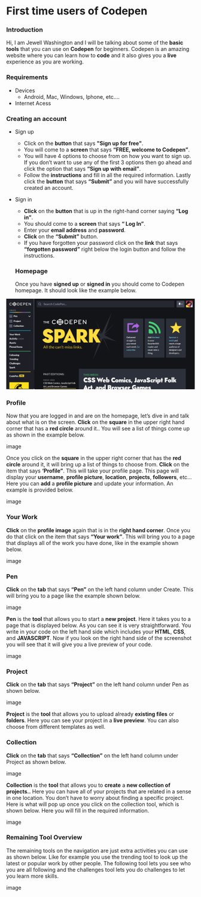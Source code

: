 # First time users of Codepen


### Introduction
Hi, I am Jewell Washington and I will be talking about some of the **basic tools** that you can use on **Codepen** for beginners. 
Codepen is an amazing website where you can learn how to **code** and it also gives you a **live** experience as you are working. 

### Requirements
- Devices
  - Android, Mac, Windows, Iphone, etc….
- Internet Acess

### Creating an account
- Sign up
  - Click on the **button** that says **"Sign up for free"**.
  - You will come to a **screen** that says **“FREE, welcome to Codepen”**.
  - You will have 4 options to choose from on how you want to sign up. If you don’t want to use any of the first 3 options then go ahead and click the option that says **“Sign up with email”**.
  - Follow the **instructions** and fill in all the required information. Lastly click the **button** that says **“Submit”** and you will have successfully created an account.

- Sign in
  - **Click** on the **button** that is up in the right-hand corner saying **“Log in”**.
  - You should come to a **screen** that says **“ Log In”**.
  - Enter your **email address** and **password**.
  - **Click** on the **“Submit”** button.
  - If you have forgotten your password click on the **link** that says **“forgotten password”** right below the login button and follow the instructions.
  
  ### Homepage
  Once you have **signed up** or **signed in** you should come to Codepen homepage. It should look like the example below.
  
![Image Title Text](writing_software_doc\homepage.png)
  
  ### Profile
  Now that you are logged in and are on the homepage, let’s dive in and talk about what is on the screen. 
  **Click** on the **square** in the upper right hand corner that has a **red circle** around it.. You will see a list of things come up as shown in the example below.
  
  image
  
  Once you click on the **square** in the upper right corner that has the **red circle** around it, it will bring up a list of things to choose from. 
  **Click** on the item that says **‘Profile”**. This will take your profile page. This page will display your **username**, **profile picture**, **location**, **projects**, **followers**, etc…
  Here you can **add** a **profile picture** and update your information. An example is provided below.
  
  image
  
  ### Your Work
  **Click** on the **profile image** again that is in the **right hand corner**. Once you do that click on the item that says **“Your work”**. 
  This will bring you to a page that displays all of the work you have done, like in the example shown below.
  
  image
  
  ### Pen
  **Click** on the **tab** that says **“Pen”** on the left hand column under Create.
  This will bring you to a page like the example shown below.
  
  image
  
  **Pen** is the **tool** that allows you to start a **new project**. Here it takes you to a page that is displayed below. 
  As you can see it is very straightforward. You write in your code on the left hand side which includes your **HTML**, **CSS**, and **JAVASCRIPT**.
  Now if you look on the right hand side of the screenshot you will see that it will give you a live preview of your code.
  
  image
  
  ### Project
  **Click** on the **tab** that says **“Project”** on the left hand column under Pen as shown below.
  
  image
  
  **Project** is the **tool** that allows you to upload already **existing files** or **folders**. 
  Here you can see your project in a **live preview**. You can also choose from different templates as well.
  
  ### Collection
  **Click** on the **tab** that says **“Collection”** on the left hand column under Project as shown below.
  
  image
  
  **Collection** is the **tool** that allows you to **create** a **new collection of projects..** 
  Here you can have all of your projects that are related in a sense in one location. You don’t have to worry about finding a specific project.
  Here is what will pop up once you click on the collection tool, which is shown below. Here you will fill in the required information.
  
  image
  
  ### Remaining Tool Overview
  The remaining tools on the navigation are just extra activities you can use as shown below. 
  Like for example you use the trending tool to look up the latest or popular work by other people. 
  The following tool lets you see who you are all following and the challenges tool lets you do challenges to let you learn more skills.
  
  image
  
  












